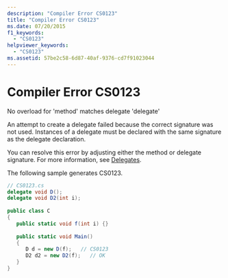 ```yaml
---
description: "Compiler Error CS0123"
title: "Compiler Error CS0123"
ms.date: 07/20/2015
f1_keywords: 
  - "CS0123"
helpviewer_keywords: 
  - "CS0123"
ms.assetid: 57be2c58-6d87-40af-9376-cd7f91023044
---
```

# Compiler Error CS0123
No overload for 'method' matches delegate 'delegate'  
  
 An attempt to create a delegate failed because the correct signature was not used. Instances of a delegate must be declared with the same signature as the delegate declaration.  
  
 You can resolve this error by adjusting either the method or delegate signature. For more information, see [Delegates](../programming-guide/delegates/index.md).  
  
 The following sample generates CS0123.  
  
```csharp  
// CS0123.cs  
delegate void D();  
delegate void D2(int i);  
  
public class C  
{  
   public static void f(int i) {}  
  
   public static void Main()  
   {  
      D d = new D(f);   // CS0123  
      D2 d2 = new D2(f);   // OK  
   }  
}  
```
